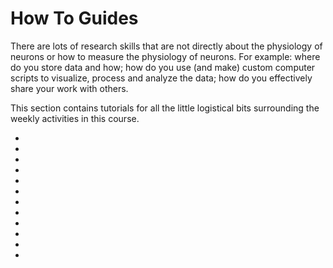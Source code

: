 # How To Guides

There are lots of research skills that are not directly about the physiology of neurons or how to measure the physiology of neurons. For example: where do you store data and how; how do you use (and make) custom computer scripts to visualize, process and analyze the data; how do you effectively share your work with others.  

This section contains tutorials for all the little logistical bits surrounding the weekly activities in this course. 

- [](../howto/Python-Introduction-Coding-Light.ipynb)
- [](../howto/Executable-Notebooks.ipynb)
- [](../howto/Response-Notebooks.ipynb)
- [](../howto/Dash-Data-Explorer.md)
- [](../howto/NiUSB-6211.md)
- [](../howto/getting-preamp.md)
- [](../howto/stimulus-isolation-unit)
- [](../howto/ground)
- [](../howto/exponential-decay)
- [](../howto/electrode-geometry)
- [](../howto/cap)
- [](../howto/electrical-circuit-analysis)
